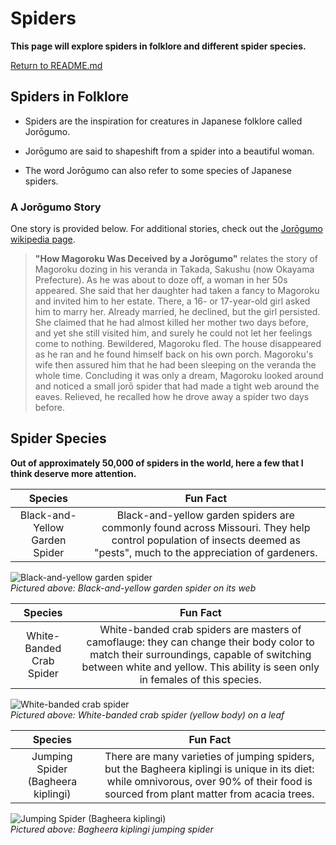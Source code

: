 # Spiders

**This page will explore spiders in folklore and different spider species.**

[Return to README.md](README.md)

## Spiders in Folklore

- Spiders are the inspiration for creatures in Japanese folklore called Jorōgumo.

- Jorōgumo are said to shapeshift from a spider into a beautiful woman. 

- The word Jorōgumo can also refer to some species of Japanese spiders.

### A Jorōgumo Story

One story is provided below. For additional stories, check out the [Jorōgumo wikipedia page](https://en.wikipedia.org/wiki/Jor%C5%8Dgumo).

>  **"How Magoroku Was Deceived by a Jorōgumo"** relates the story of Magoroku dozing in his veranda in Takada, Sakushu (now Okayama Prefecture). As he was about to doze off, a woman in her 50s appeared. She said that her daughter had taken a fancy to Magoroku and invited him to her estate. There, a 16- or 17-year-old girl asked him to marry her. Already married, he declined, but the girl persisted. She claimed that he had almost killed her mother two days before, and yet she still visited him, and surely he could not let her feelings come to nothing. Bewildered, Magoroku fled. The house disappeared as he ran and he found himself back on his own porch. Magoroku's wife then assured him that he had been sleeping on the veranda the whole time. Concluding it was only a dream, Magoroku looked around and noticed a small jorō spider that had made a tight web around the eaves. Relieved, he recalled how he drove away a spider two days before.

## Spider Species  

**Out of approximately 50,000 of spiders in the world, here a few that I think deserve more attention.**  

| Species | Fun Fact |
| :-----------: | :-----------: |
| Black-and-Yellow Garden Spider | Black-and-yellow garden spiders are commonly found across Missouri. They help control population of insects deemed as "pests", much to the appreciation of gardeners. |  

![Black-and-yellow garden spider](https://www.news-leader.com/gcdn/-mm-/f45fc47be5acc085aa35b8b5f464439f6cb634a9/c=0-114-2250-1385/local/-/media/2016/10/03/Springfield/Springfield/636110953238628120-Yellow-Garden-Spider-0273.jpg "Black-and-Yellow Garden Spider")  
*Pictured above: Black-and-yellow garden spider on its web*

| Species | Fun Fact |
| :-----------: | :-----------: |
| White-Banded Crab Spider | White-banded crab spiders are masters of camoflauge: they can change their body color to match their surroundings, capable of switching between white and yellow. This ability is seen only in females of this species. |  

![White-banded crab spider](https://pictureinsect.com/wiki-image/1080/153729128812511235.jpeg "White-Banded Crab Spider")  
*Pictured above: White-banded crab spider (yellow body) on a leaf*  

| Species | Fun Fact |
| :-----------: | :-----------: |
| Jumping Spider (Bagheera kiplingi) | There are many varieties of jumping spiders, but the Bagheera kiplingi is unique in its diet: while omnivorous, over 90% of their food is sourced from plant matter from acacia trees. |  

![Jumping Spider (Bagheera kiplingi)](https://waynemaddison.files.wordpress.com/2014/02/bagheerafemaleimgp9427.jpg "Jumping Spider (Bagheera kiplingi)")  
*Pictured above: Bagheera kiplingi jumping spider*